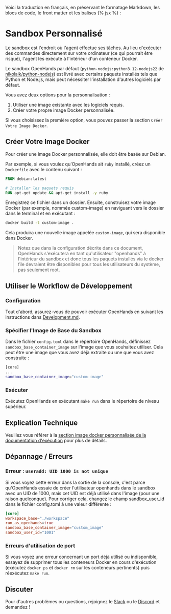 Voici la traduction en français, en préservant le formatage Markdown, les blocs de code, le front matter et les balises {% jsx %} :

# Sandbox Personnalisé

Le sandbox est l'endroit où l'agent effectue ses tâches. Au lieu d'exécuter des commandes directement sur votre ordinateur (ce qui pourrait être risqué), l'agent les exécute à l'intérieur d'un conteneur Docker.

Le sandbox OpenHands par défaut (`python-nodejs:python3.12-nodejs22` de [nikolaik/python-nodejs](https://hub.docker.com/r/nikolaik/python-nodejs)) est livré avec certains paquets installés tels que Python et Node.js, mais peut nécessiter l'installation d'autres logiciels par défaut.

Vous avez deux options pour la personnalisation :

1. Utiliser une image existante avec les logiciels requis.
2. Créer votre propre image Docker personnalisée.

Si vous choisissez la première option, vous pouvez passer la section `Créer Votre Image Docker`.

## Créer Votre Image Docker

Pour créer une image Docker personnalisée, elle doit être basée sur Debian.

Par exemple, si vous voulez qu'OpenHands ait `ruby` installé, créez un `Dockerfile` avec le contenu suivant :

```dockerfile
FROM debian:latest

# Installer les paquets requis
RUN apt-get update && apt-get install -y ruby
```

Enregistrez ce fichier dans un dossier. Ensuite, construisez votre image Docker (par exemple, nommée custom-image) en naviguant vers le dossier dans le terminal et en exécutant :

```bash
docker build -t custom-image .
```

Cela produira une nouvelle image appelée `custom-image`, qui sera disponible dans Docker.

> Notez que dans la configuration décrite dans ce document, OpenHands s'exécutera en tant qu'utilisateur "openhands" à l'intérieur du sandbox et donc tous les paquets installés via le docker file devraient être disponibles pour tous les utilisateurs du système, pas seulement root.

## Utiliser le Workflow de Développement

### Configuration

Tout d'abord, assurez-vous de pouvoir exécuter OpenHands en suivant les instructions dans [Development.md](https://github.com/All-Hands-AI/OpenHands/blob/main/Development.md).

### Spécifier l'Image de Base du Sandbox

Dans le fichier `config.toml` dans le répertoire OpenHands, définissez `sandbox_base_container_image` sur l'image que vous souhaitez utiliser. Cela peut être une image que vous avez déjà extraite ou une que vous avez construite :

```bash
[core]
...
sandbox_base_container_image="custom-image"
```

### Exécuter

Exécutez OpenHands en exécutant ```make run``` dans le répertoire de niveau supérieur.

## Explication Technique

Veuillez vous référer à la [section image docker personnalisée de la documentation d'exécution](https://docs.all-hands.dev/modules/usage/architecture/runtime#advanced-how-openhands-builds-and-maintains-od-runtime-images) pour plus de détails.

## Dépannage / Erreurs

### Erreur : ```useradd: UID 1000 is not unique```

Si vous voyez cette erreur dans la sortie de la console, c'est parce qu'OpenHands essaie de créer l'utilisateur openhands dans le sandbox avec un UID de 1000, mais cet UID est déjà utilisé dans l'image (pour une raison quelconque). Pour corriger cela, changez le champ sandbox_user_id dans le fichier config.toml à une valeur différente :

```toml
[core]
workspace_base="./workspace"
run_as_openhands=true
sandbox_base_container_image="custom_image"
sandbox_user_id="1001"
```

### Erreurs d'utilisation de port

Si vous voyez une erreur concernant un port déjà utilisé ou indisponible, essayez de supprimer tous les conteneurs Docker en cours d'exécution (exécutez `docker ps` et `docker rm` sur les conteneurs pertinents) puis réexécutez ```make run```.

## Discuter

Pour d'autres problèmes ou questions, rejoignez le [Slack](https://join.slack.com/t/opendevin/shared_invite/zt-2oikve2hu-UDxHeo8nsE69y6T7yFX_BA) ou le [Discord](https://discord.gg/ESHStjSjD4) et demandez !
